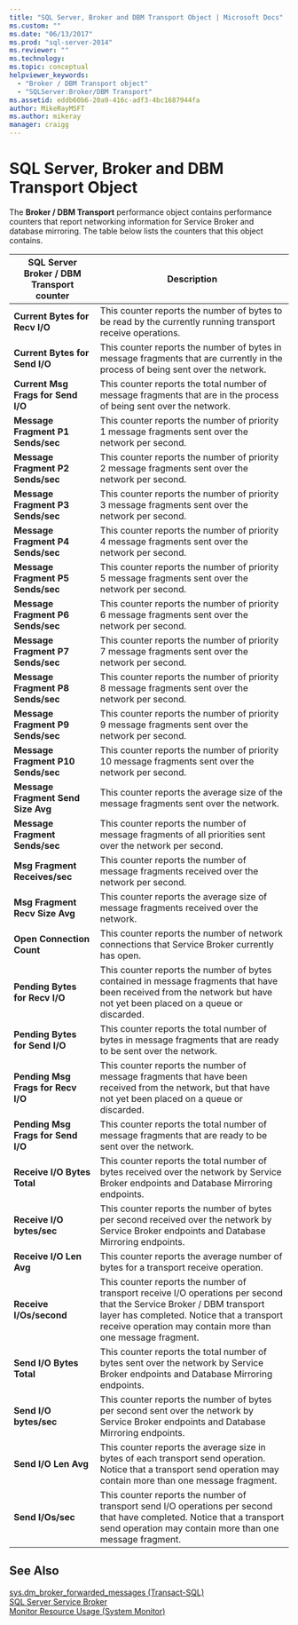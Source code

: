 ```yaml
---
title: "SQL Server, Broker and DBM Transport Object | Microsoft Docs"
ms.custom: ""
ms.date: "06/13/2017"
ms.prod: "sql-server-2014"
ms.reviewer: ""
ms.technology:
ms.topic: conceptual
helpviewer_keywords: 
  - "Broker / DBM Transport object"
  - "SQLServer:Broker/DBM Transport"
ms.assetid: eddb60b6-20a9-416c-adf3-4bc1687944fa
author: MikeRayMSFT
ms.author: mikeray
manager: craigg
---
```

# SQL Server, Broker and DBM Transport Object
  The **Broker / DBM Transport** performance object contains performance counters that report networking information for Service Broker and database mirroring. The table below lists the counters that this object contains.  
  
|SQL Server Broker / DBM Transport counter|Description|  
|------------------------------------------------|-----------------|  
|**Current Bytes for Recv I/O**|This counter reports the number of bytes to be read by the currently running transport receive operations.|  
|**Current Bytes for Send I/O**|This counter reports the number of bytes in message fragments that are currently in the process of being sent over the network.|  
|**Current Msg Frags for Send I/O**|This counter reports the total number of message fragments that are in the process of being sent over the network.|  
|**Message Fragment P1 Sends/sec**|This counter reports the number of priority 1 message fragments sent over the network per second.|  
|**Message Fragment P2 Sends/sec**|This counter reports the number of priority 2 message fragments sent over the network per second.|  
|**Message Fragment P3 Sends/sec**|This counter reports the number of priority 3 message fragments sent over the network per second.|  
|**Message Fragment P4 Sends/sec**|This counter reports the number of priority 4 message fragments sent over the network per second.|  
|**Message Fragment P5 Sends/sec**|This counter reports the number of priority 5 message fragments sent over the network per second.|  
|**Message Fragment P6 Sends/sec**|This counter reports the number of priority 6 message fragments sent over the network per second.|  
|**Message Fragment P7 Sends/sec**|This counter reports the number of priority 7 message fragments sent over the network per second.|  
|**Message Fragment P8 Sends/sec**|This counter reports the number of priority 8 message fragments sent over the network per second.|  
|**Message Fragment P9 Sends/sec**|This counter reports the number of priority 9 message fragments sent over the network per second.|  
|**Message Fragment P10 Sends/sec**|This counter reports the number of priority 10 message fragments sent over the network per second.|  
|**Message Fragment Send Size Avg**|This counter reports the average size of the message fragments sent over the network.|  
|**Message Fragment Sends/sec**|This counter reports the number of message fragments of all priorities sent over the network per second.|  
|**Msg Fragment Receives/sec**|This counter reports the number of message fragments received over the network per second.|  
|**Msg Fragment Recv Size Avg**|This counter reports the average size of message fragments received over the network.|  
|**Open Connection Count**|This counter reports the number of network connections that Service Broker currently has open.|  
|**Pending Bytes for Recv I/O**|This counter reports the number of bytes contained in message fragments that have been received from the network but have not yet been placed on a queue or discarded.|  
|**Pending Bytes for Send I/O**|This counter reports the total number of bytes in message fragments that are ready to be sent over the network.|  
|**Pending Msg Frags for Recv I/O**|This counter reports the number of message fragments that have been received from the network, but that have not yet been placed on a queue or discarded.|  
|**Pending Msg Frags for Send I/O**|This counter reports the total number of message fragments that are ready to be sent over the network.|  
|**Receive I/O Bytes Total**|This counter reports the total number of bytes received over the network by Service Broker endpoints and Database Mirroring endpoints.|  
|**Receive I/O bytes/sec**|This counter reports the number of bytes per second received over the network by Service Broker endpoints and Database Mirroring endpoints.|  
|**Receive I/O Len Avg**|This counter reports the average number of bytes for a transport receive operation.|  
|**Receive I/Os/second**|This counter reports the number of transport receive I/O operations per second that the Service Broker / DBM transport layer has completed. Notice that a transport receive operation may contain more than one message fragment.|  
|**Send I/O Bytes Total**|This counter reports the total number of bytes sent over the network by Service Broker endpoints and Database Mirroring endpoints.|  
|**Send I/O bytes/sec**|This counter reports the number of bytes per second sent over the network by Service Broker endpoints and Database Mirroring endpoints.|  
|**Send I/O Len Avg**|This counter reports the average size in bytes of each transport send operation. Notice that a transport send operation may contain more than one message fragment.|  
|**Send I/Os/sec**|This counter reports the number of transport send I/O operations per second that have completed. Notice that a transport send operation may contain more than one message fragment.|  
  
## See Also  
 [sys.dm_broker_forwarded_messages &#40;Transact-SQL&#41;](/sql/relational-databases/system-dynamic-management-views/sys-dm-broker-forwarded-messages-transact-sql)   
 [SQL Server Service Broker](../../database-engine/configure-windows/sql-server-service-broker.md)   
 [Monitor Resource Usage &#40;System Monitor&#41;](monitor-resource-usage-system-monitor.md)  
  
  
